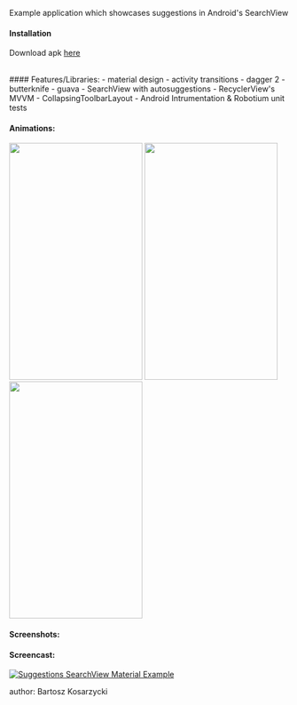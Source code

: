 Example application which showcases suggestions in Android's SearchView

#### Installation
Download apk [here](https://github.com/kosiara/suggestions-searchview-material-example/raw/master/released_apk/app-release.apk)

<br/>
#### Features/Libraries: 
- material design 
- activity transitions 
- dagger 2 
- butterknife
- guava 
- SearchView with autosuggestions 
- RecyclerView's MVVM 
- CollapsingToolbarLayout
- Android Intrumentation & Robotium unit tests

#### Animations:
<img src="https://raw.githubusercontent.com/kosiara/suggestions-searchview-material-example/master/screenshots/ActivityTransitions.gif"
    width="240px" height="427px" />
<img src="https://raw.githubusercontent.com/kosiara/suggestions-searchview-material-example/master/screenshots/AutoCollapsingToolbar.gif"
    width="240px" height="427px" />
<img src="https://raw.githubusercontent.com/kosiara/suggestions-searchview-material-example/master/screenshots/autoSuggestions.gif"
  width="240px" height="427px" />

#### Screenshots: 

#### Screencast:
[![Suggestions SearchView Material Example](http://img.youtube.com/vi/jvneh7LdSvw/3.jpg)](https://youtu.be/jvneh7LdSvw "Suggestions SearchView Material Example")

author: Bartosz Kosarzycki
